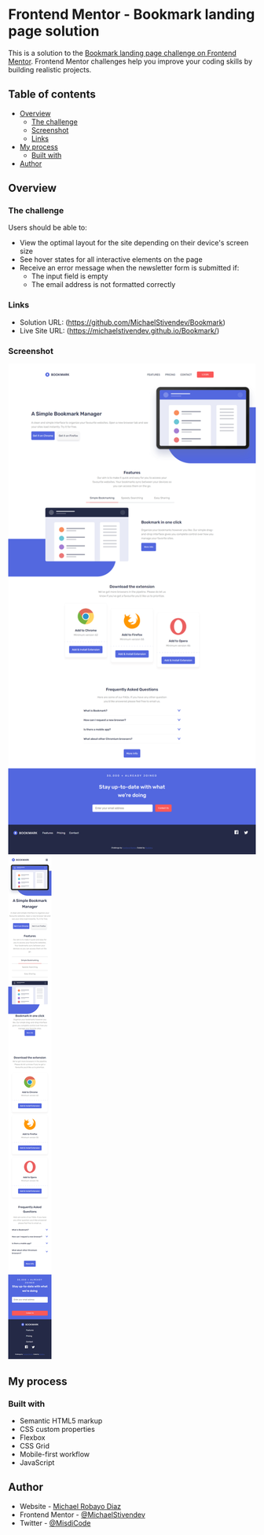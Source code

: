 # Frontend Mentor - Bookmark landing page solution

This is a solution to the [Bookmark landing page challenge on Frontend Mentor](https://www.frontendmentor.io/challenges/bookmark-landing-page-5d0b588a9edda32581d29158). Frontend Mentor challenges help you improve your coding skills by building realistic projects. 

## Table of contents

- [Overview](#overview)
  - [The challenge](#the-challenge)
  - [Screenshot](#screenshot)
  - [Links](#links)
- [My process](#my-process)
  - [Built with](#built-with)
- [Author](#author)




## Overview

### The challenge

Users should be able to:

- View the optimal layout for the site depending on their device's screen size
- See hover states for all interactive elements on the page
- Receive an error message when the newsletter form is submitted if:
  - The input field is empty
  - The email address is not formatted correctly

### Links

- Solution URL: (https://github.com/MichaelStivendev/Bookmark)
- Live Site URL: (https://michaelstivendev.github.io/Bookmark/)

### Screenshot

![](./screencapture1.png)
![](./screencapture2.png)



## My process

### Built with

- Semantic HTML5 markup
- CSS custom properties
- Flexbox
- CSS Grid
- Mobile-first workflow
- JavaScript


## Author
- Website - [Michael Robayo Diaz](https://michaelstivendev.github.io/)
- Frontend Mentor - [@MichaelStivendev](https://www.frontendmentor.io/profile/MichaelStivendev)
- Twitter - [@MisdiCode](https://x.com/MisdiCode)

